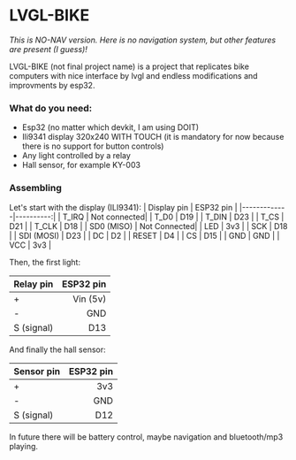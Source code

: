 # LVGL-BIKE

*This is NO-NAV version. Here is no navigation system, but other features are present (I guess)!*

LVGL-BIKE (not final project name) is a project that replicates bike computers with nice interface by lvgl and endless modifications and improvments by esp32. 

### **What do you need:**
* Esp32 (no matter which devkit, I am using DOIT)
* Ili9341 display 320x240 WITH TOUCH (it is mandatory for now because there is no support for button controls)
* Any light controlled by a relay
* Hall sensor, for example KY-003

### Assembling
Let's start with the display (ILI9341):
| Display pin | ESP32 pin |
|-------------|----------:|
| T_IRQ       | Not connected|
| T_D0        | D19       |
| T_DIN       | D23       |
| T_CS        | D21       |
| T_CLK       | D18       |
| SD0 (MISO)  | Not Connected|
| LED         | 3v3       |
| SCK         | D18       |
| SDI (MOSI)  | D23       |
| DC          | D2        |
| RESET       | D4        |
| CS          | D15       |
| GND         | GND       |
| VCC         | 3v3       |

Then, the first light:

| Relay pin | ESP32 pin |
|-----------|----------:|
| +         | Vin (5v)  |
| -         | GND       |
| S (signal)| D13       |

And finally the hall sensor:

| Sensor pin | ESP32 pin |
|------------|----------:|
| +          | 3v3       |
| -          | GND       |
| S (signal) | D12       |

In future there will be battery control, maybe navigation and bluetooth/mp3 playing.

